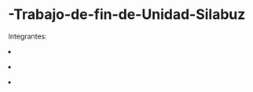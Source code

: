 # -Trabajo-de-fin-de-Unidad-Silabuz
Integrantes: 
<p><li PINARES HUILLCAHUAMAN JOHAN EMERSON <p>
<p><li Huaman Farfan Vladimir Alexander <p>
<p><li Starky Medina Caldas <p>
